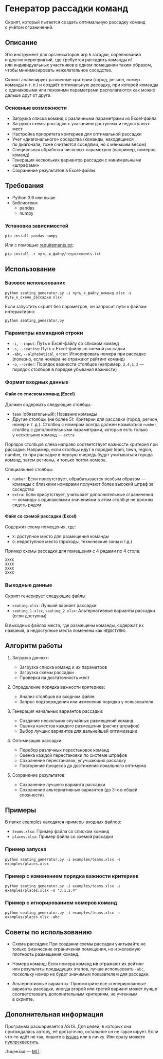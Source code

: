 # Генератор рассадки команд

Скрипт, который пытается создать оптимальную рассадку команд с учётом ограничений.  

## Описание

Это инструмент для организаторов игр в загадки, соревнований и других мероприятий, где требуется рассадить команды и/или индивидуальных участников в одном помещении таким образом, чтобы минимизировать нежелательное соседство.

Скрипт анализирует различные критерии (город, регион, номер команды и т. п.) и создаёт оптимальную рассадку, при которой команды с одинаковыми или похожими параметрами располагаются как можно дальше друг от друга.

### Основные возможности

- Загрузка списка команд с различными параметрами из Excel-файла
- Загрузка схемы рассадки с указанием доступных и недоступных мест
- Настройка приоритета критериев для оптимальной рассадки
- Учет «диагонального» соседства (команды, находящиеся по диагонали, тоже считаются соседями, но с меньшим весом)
- Специальная обработка числовых параметров (например, номеров команд)
- Генерация нескольких вариантов рассадки с минимальными «штрафами»
- Сохранение результатов в Excel-файлы

## Требования

- Python 3.6 или выше
- Библиотеки:
  - pandas
  - numpy

### Установка зависимостей
```
pip install pandas numpy
```
Или с помощью [requirements.txt](requirements.txt):  
```
pip install -r путь_к_файлу/requirements.txt
```

## Использование

### Базовое использование
```
python seating_generator.py -i путь_к_файлу_команд.xlsx -s путь_к_схеме_рассадки.xlsx
```

Если запустить скрипт без параметров, он запросит пути к файлам интерактивно:
```
python seating_generator.py
```

### Параметры командной строки

- `-i`, `--input`: Путь к Excel-файлу со списком команд
- `-s`, `--seating`: Путь к Excel-файлу со схемой рассадки
- `-abc`, `--alphabetical_order`: Игнорировать номера при рассадке (полезно, если номера не отражают рейтинг команд)
- `-o`, `--order`: Порядок важности столбцов (например, `2,4,1,3` — порядок столбцов в порядке убывания важности)

### Формат входных данных

#### Файл со списком команд (Excel)

Должен содержать следующие столбцы:
- `team` (обязательный): Название команды
- Другие столбцы (не более 5): Критерии для рассадки (город, регион, номер и т. д.). Столбец с номером всегда должен называться `number`, столбец с дополнительными параметрами, которые есть только у нескольких команд — `extra`  

Порядок столбцов слева направо соответствует важности критерия при рассадке. Например, если столбцы идут в порядке team, town, region, number, то при рассадке в первую очередь будут учитываться города команд, затем регионы, и только потом номера.

Специальные столбцы:
- `number`: Если присутствует, обрабатывается особым образом — команды с близкими номерами получают более высокий штраф за соседство
- `extra`: Если присутствует, учитывает дополнительные ограничения — команды с одинаковыми значениями в этом столбце не должны сидеть рядом

#### Файл со схемой рассадки (Excel)

Содержит схему помещения, где:
- `X`: доступное место для размещения команды
- `O`: недоступное место (проходы, технические зоны и т.д.)

Пример схемы рассадки для помещения с 4 рядами по 4 стола:
```
XXXX
XXXX
XXXX
XXXX
```

### Выходные данные

Скрипт генерирует следующие файлы:

- `seating.xlsx`: Лучший вариант рассадки
- `seating_1.xlsx`, `seating_2.xlsx`: Альтернативные варианты рассадки (если доступны)

В выходных файлах места, где размещены команды, содержат их названия, а недоступные места помечены как `НЕДОСТУПНО`.

## Алгоритм работы

1. Загрузка данных:
   - Загрузка списка команд и их параметров
   - Загрузка схемы рассадки
   - Проверка на достаточность мест

2. Определение порядка важности критериев:
   - Анализ столбцов во входном файле
   - Запрос подтверждения или изменения порядка у пользователя

3. Генерация начальных вариантов рассадки:
   - Создание нескольких случайных размещений команд
   - Оценка качества каждого размещения (расчет штрафов)
   - Выбор лучших вариантов для дальнейшей оптимизации

4. Оптимизация рассадки:
   - Перебор различных перестановок команд
   - Оценка каждой перестановки по системе штрафов
   - Сохранение перестановок, улучшающих рассадку
   - Повторение процесса до достижения локального оптимума

5. Сохранение результатов:
   - Сохранение лучшего варианта рассадки
   - Сохранение альтернативных вариантов (до 3-х в общей сложности)

## Примеры

В папке [examples](examples) находятся примеры входных файлов:

- `teams.xlsx`: Пример файла со списком команд
- `places.xlsx`: Пример файла со схемой рассадки

### Пример запуска
```
python seating_generator.py -i examples/teams.xlsx -s examples/places.xlsx
```

### Пример с изменением порядка важности критериев
```
python seating_generator.py -i examples/teams.xlsx -s examples/places.xlsx -o "3,1,2,4"
```

### Пример с игнорированием номеров команд
```
python seating_generator.py -i examples/teams.xlsx -s examples/places.xlsx -abc
```

## Советы по использованию

- Схема рассадки: При создании схемы рассадки учитывайте не только физические ограничения помещения, но и желаемую плотность размещения команд.

- Номера команд: Если номера команд **не** отражают их рейтинг или результаты предыдущих этапов, лучше использовать `-abc`, поскольку номер не будет значимым показателем для рассадки.

- Альтернативные варианты: Просмотрите все сгенерированные варианты рассадки, иногда второй или третий вариант может лучше соответствовать дополнительным критериям, не учтенным в скрипте.

## Дополнительная информация

Программа расшаривается AS IS. Для целей, в которых она пригождалась автору, её достаточно, остальное он не гарантирует. Если что-то идёт не так, пишите в [issues](https://github.com/a-berez/games_features/issues) или в личку. Или сразу можете [пуллреквестить](https://github.com/a-berez/games_features/pulls).

Лицензия — [MIT](https://github.com/a-berez/games_features/blob/main/LICENSE).  
